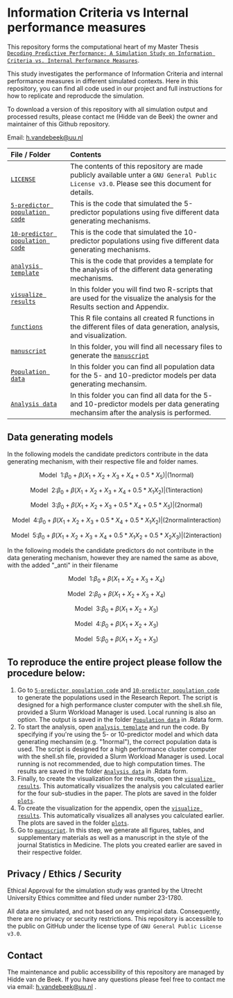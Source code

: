 # Information Criteria vs Internal performance measures
This repository forms the computational heart of my Master Thesis <br>
[`Decoding Predictive Performance: A Simulation Study on Information Criteria vs. Internal Performance Measures`](./docs/Thesis_Manuscript/Thesis-Manuscript.pdf). 

This study investigates the performance of Information Criteria and internal performance measures in different simulated contexts. Here in this repository, you can find all code used in our project and full instructions for how to replicate and reproducde the simulation.

To download a version of this repository with all simulation output and processed results, please contact me (Hidde van de Beek) the owner and maintainer of this Github repository. 

Email: h.vandebeek@uu.nl

| File / Folder                              | Contents                                                         |
| :----------------------------------------- | :--------------------------------------------------------------- |
| [`LICENSE`](./LICENSE)                     | The contents of this repository are made publicly available unter a `GNU General Public License v3.0`. Please see this document for details. |
| [`5-predictor population code`](./scripts/hpc/generate_data_5predictors.R) | This is the code that simulated the 5-predictor populations using five different data generating mechanisms. |
| [`10-predictor population code`](./scripts/hpc/generate_data_10predictors.R) | This is the code that simulated the 10-predictor populations using five different data generating mechanisms. |
| [`analysis template`](scripts/hpc/execute_analysis_template.R) | This is the code that provides a template for the analysis of the different data generating mechanisms. |
| [`visualize results`](./scripts/own_device) | In this folder you will find two R-scripts that are used for the visualize the analysis for the Results section and Appendix.|
| [`functions`](./scripts/shared/functions.R) | This R file contains all created R functions in the different files of data generation, analysis, and visualization.|
| [`manuscript`](./docs/Thesis-Manuscript) | In this folder, you will find all necessary files to generate the [`manuscript`](./docs/Thesis_Manuscript/Theses-Manuscript.pdf)|
| [`Population data`](./data/full_data) | In this folder you can find all population data for the 5- and 10-predictor models per data generating mechansim. |
| [`Analysis data`](./data/analysis) | In this folder you can find all data for the 5- and 10-predictor models per data generating mechansim after the analysis is performed. |


## Data generating models
In the following models the candidate predictors contribute in the data generating mechanism, with their respective file and folder names. 
```math
\mathrm{Model \ \  1:} \beta_0 + \beta(X_1 + X_2 + X_3 + X_4 + 0.5*X_5) | \mathrm{(1normal)}
```
```math
\mathrm{Model \ \  2:} \beta_0 + \beta(X_1 + X_2 + X_3 + X_4 + 0.5*X_1X_2) | \mathrm{(1interaction)}
```
```math
\mathrm{Model \ \  3:} \beta_0 + \beta(X_1 + X_2 + X_3 + 0.5*X_4 + 0.5*X_5) | \mathrm{(2normal)}
```
```math
\mathrm{Model \ \  4:} \beta_0 + \beta(X_1 + X_2 + X_3 + 0.5*X_4 + 0.5*X_1X_2) | \mathrm{(2normalinteraction)}
```
```math
\mathrm{Model \ \  5:} \beta_0 + \beta(X_1 + X_2 + X_3 + X_4 + 0.5*X_1X_2 + 0.5*X_2X_3) | \mathrm{(2interaction)}
```

In the following models the candidate predictors do not contribute in the data generating mechanism, however they are named the same as above, with the added "_anti" in their filename
```math
\mathrm{Model \ \  1:} \beta_0 + \beta(X_1 + X_2 + X_3 + X_4)
```
```math
\mathrm{Model \ \  2:} \beta_0 + \beta(X_1 + X_2 + X_3 + X_4)
```
```math
\mathrm{Model \ \  3:} \beta_0 + \beta(X_1 + X_2 + X_3)
```
```math
\mathrm{Model \ \  4:} \beta_0 + \beta(X_1 + X_2 + X_3)
```
```math
\mathrm{Model \ \  5:} \beta_0 + \beta(X_1 + X_2 + X_3)
```


## To reproduce the entire project please follow the procedure below:
1. Go to [`5-predictor population code`](./scripts/hpc/generate_data_5predictors.R) and [`10-predictor population code`](./scripts/hpc/generate_data_10predictors.R) to generate the populations used in the Research Report. The script is designed for a high performance cluster computer with the shell.sh file, provided a Slurm Workload Manager is used. Local running is also an option. The output is saved in the folder [`Population data`](./data/full_data) in .Rdata form.
5. To start the analysis, open [`analysis template`](scripts/hpc/execute_analysis_template.R) and run the code. By specifying if you're using the 5- or 10-predictor model and which data generating mechansim (e.g. "1normal"), the correct population data is used. The script is designed for a high performance cluster computer with the shell.sh file, provided a Slurm Workload Manager is used. Local running is not recommended, due  to high computation times. The results are saved in the folder [`Analysis data`](./data/analysis) in .Rdata form. 
6. Finally, to create the visualization for the results, open the [`visualize results`](./scripts/own_device/Plots_results.Rmd). This automatically visualizes the analysis you calculated earlier for the four sub-studies in the paper. The plots are saved in the folder [`plots`](./docs/Thesis_Manuscript/plot/results).
7. To create the visualization for the appendix, open the [`visualize results`](./scripts/own_device/Plots_appendix.Rmd). This automatically visualizes all analyses you calculated earlier. The plots are saved in the folder [`plots`](./docs/Thesis_Manuscript/plot/appendix).  
8. Go to [`manuscript`](./docs/Thesis_Manuscript). In this step, we generate all figures, tables, and supplementary materials as well as a manuscript in the style of the journal Statistics in Medicine. The plots you created earlier are saved in their respective folder.

## Privacy / Ethics / Security
Ethical Approval for the simulation study was granted by the Utrecht University Ethics committee and filed under number 23-1780.

All data are simulated, and not based on any empirical data.  Consequently, there are no privacy or security restrictions. This repository is accessible to the public on GitHub under the license type of `GNU General Public License v3.0`.


## Contact 
The maintenance and public accessibility of this repository are managed by Hidde van de Beek. If you have any questions please feel free to contact me via email: h.vandebeek@uu.nl .
